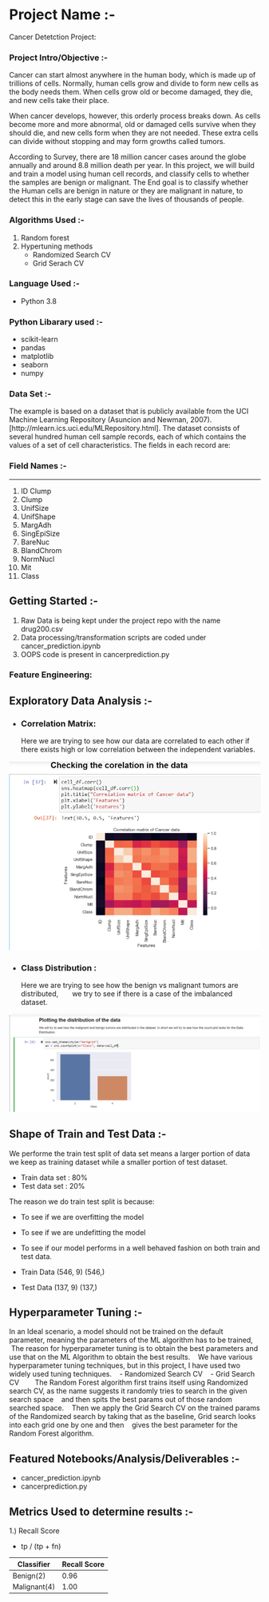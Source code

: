 # Project Name :-
Cancer Detetction Project: 

### Project Intro/Objective :-
Cancer can start almost anywhere in the human body, which is made up of trillions of cells. Normally, human cells grow and divide to form new cells as the body needs them. When cells grow old or become damaged, they die, and new cells take their place.

When cancer develops, however, this orderly process breaks down. As cells become more and more abnormal, old or damaged cells survive when they should die, and new cells form when they are not needed. These extra cells can divide without stopping and may form growths called tumors.

According to Survey, there are 18 million cancer cases around the globe annually and around 8.8 million death per year.
In this project, we will build and train a model using human cell records, and classify cells to whether the samples are benign or malignant. The End goal is to classify whether the Human cells are benign in nature or they are malignant in nature, to detect this in the early stage can save the lives of thousands of people.

### Algorithms Used :-
1. Random forest
2. Hypertuning methods
    - Randomized Search CV
    - Grid Serach CV

### Language Used :-
- Python 3.8
### Python Libarary used :-
- scikit-learn
- pandas
- matplotlib
- seaborn
- numpy

### Data Set :- 
<p> The example is based on a dataset that is publicly available from the UCI Machine Learning Repository (Asuncion and Newman, 2007).[http://mlearn.ics.uci.edu/MLRepository.html]. The dataset consists of several hundred human cell sample records, each of which contains the values of a set of cell characteristics. The fields in each record are: </p>

### Field Names :-
----------------------------------------
1. ID	Clump       
2. Clump	        
3. UnifSize	    
4. UnifShape	    
5. MargAdh	    
6. SingEpiSize	
7. BareNuc	    
8. BlandChrom	    
9. NormNucl	    
10. Mit	        
11. Class	        

## Getting Started :-

1. Raw Data is being kept under the project repo with the name drug200.csv    
2. Data processing/transformation scripts are coded under cancer_prediction.ipynb
3. OOPS code is present in cancerprediction.py

### Feature Engineering:
   
## Exploratory Data Analysis :-
- ### Correlation Matrix: 
    Here we are trying to see how our data are correlated to each other if there exists high or low correlation between the independent variables.
      
![](Images/Capture.PNG)

- ### Class Distribution : 
     Here we are trying to see how the benign vs malignant tumors are distributed, 
      we try to see if there is a case of the imbalanced dataset.

![](Images/Capture_cancer.PNG)


## Shape of Train and Test Data :-
   We performe the train test split of data set means a larger portion of data we keep as training dataset while a smaller portion of test dataset.
   - Train data set : 80%
   - Test data set : 20% 
   
   The reason we do train test split is because:
   - To see if we are overfitting the model
   - To see if we are undefitting the model
   - To see if our model performs in a well behaved fashion on both train and test data.

- Train Data (546, 9) (546,)
- Test Data (137, 9) (137,)

## Hyperparameter Tuning :-
   In an Ideal scenario, a model should not be trained on the default parameter, meaning the parameters of the ML algorithm has to be trained,
   The reason for hyperparameter tuning is to obtain the best parameters and use that on the ML Algorithm to obtain the best results.
   We have various hyperparameter tuning techniques, but in this project, I have used two widely used tuning techniques.
   - Randomized Search CV
   - Grid Search CV
   
   The Random Forest algorithm first trains itself using Randomized search CV, as the name suggests it randomly tries to search in the given search space
   and then spits the best params out of those random searched space.
   Then we apply the Grid Search CV on the trained params of the Randomized search by taking that as the baseline, Grid search looks into each grid one by one and then
   gives the best parameter for the Random Forest algorithm.


## Featured Notebooks/Analysis/Deliverables :-
- cancer_prediction.ipynb
- cancerprediction.py


## Metrics Used to determine results :-
1.) Recall Score
   - tp / (tp + fn)

| Classifier | Recall Score  |
|------------|---------------|
|Benign(2)   | 0.96          |
|Malignant(4)| 1.00          |

